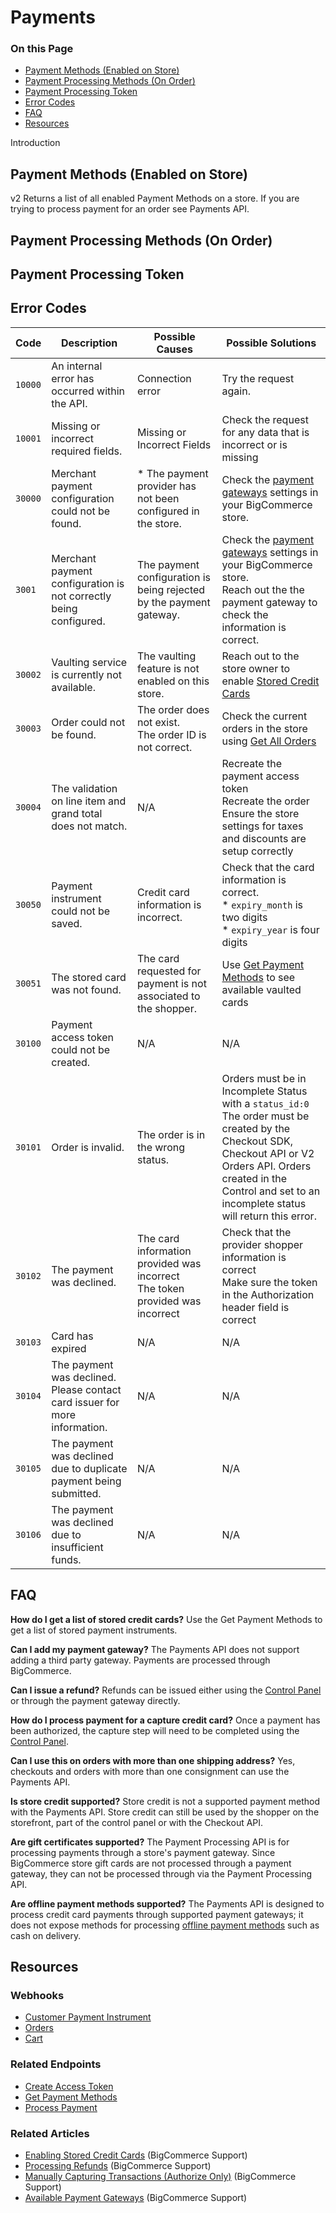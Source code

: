 # Payments

<div class="otp" id="no-index">

### On this Page
- [Payment Methods (Enabled on Store)](#payment-methods-enabled-on-store)
- [Payment Processing Methods (On Order)](#payment-processing-methods-on-order)
- [Payment Processing Token](#payment-processing-token)
- [Error Codes](#error-codes)
- [FAQ](#faq)
- [Resources](#resources)


</div>

Introduction

## Payment Methods (Enabled on Store)
v2
Returns a list of all enabled Payment Methods on a store. If you are trying to process payment for an order see Payments API.

## Payment Processing Methods (On Order)

## Payment Processing Token

## Error Codes

| Code | Description | Possible Causes | Possible Solutions |
|-|-|  - |  - |
| `10000` |  An internal error has occurred within the API. |  Connection error | Try the request again. |
| `10001` | Missing or incorrect required fields. | Missing or Incorrect Fields |  Check the request for any data that is incorrect or is missing |
| `30000` | Merchant payment configuration could not be found. | * The payment provider has not been configured in the store. | Check the [payment gateways](https://support.bigcommerce.com/s/article/Online-Payment-Methods#setup) settings in your BigCommerce store. |
| `3001` | Merchant payment configuration is not correctly being configured. | The payment configuration is being rejected by the payment gateway. | Check the [payment gateways](https://support.bigcommerce.com/s/article/Online-Payment-Methods#setup) settings in your BigCommerce store. <br> Reach out the the payment gateway to check the information is correct. |
| `30002` | Vaulting service is currently not available. |  The vaulting feature is not enabled on this store. | Reach out to the store owner to enable [Stored Credit Cards](https://support.bigcommerce.com/s/article/Enabling-Stored-Credit-Cards) |
| `30003` | Order could not be found. | The order does not exist. <br> The order ID is not correct. |  Check the current orders in the store using [Get All Orders](https://developer.bigcommerce.com/api-reference/orders/orders-api/orders/getanorder) |
| `30004` | The validation on line item and grand total does not match. | N/A| Recreate the payment access token <br> Recreate the order <br> Ensure the store settings for taxes and discounts are setup correctly|
| `30050` | Payment instrument could not be saved. | Credit card information is incorrect. | Check that the card information is correct.<br> * `expiry_month` is two digits<br>* `expiry_year` is four digits |
| `30051` | The stored card was not found. |  The card requested for payment is not associated to the shopper.| Use [Get Payment Methods](/api-reference/payments/payments-create-payment-token-api/payment-methods/paymentsmethodsget) to see available vaulted cards |
|`30100` | Payment access token could not be created. | N/A|N/A|
| `30101` | Order is invalid. | The order is in the wrong status. | Orders must be in Incomplete Status with a `status_id:0` <br>  The order must be created by the Checkout SDK, Checkout API or V2 Orders API. Orders created in the Control and set to an incomplete status will return this error. |
| `30102` | The payment was declined. | The card information provided was incorrect<br>The token provided was incorrect | Check that the provider shopper information is correct<br>Make sure the token in the Authorization header field is correct |
| `30103` | Card has expired |N/A | N/A|
| `30104` | The payment was declined. Please contact card issuer for more information. |N/A |N/A|
| `30105` | The payment was declined due to duplicate payment being submitted. |N/A |N/A |
| `30106` | The payment was declined due to insufficient funds. |N/A |N/A|

## FAQ

**How do I get a list of stored credit cards?**
Use the Get Payment Methods to get a list of stored payment instruments. 

**Can I add my payment gateway?**
The Payments API does not support adding a third party gateway. Payments are processed through BigCommerce.

**Can I issue a refund?**
Refunds can be issued either using the [Control Panel](https://support.bigcommerce.com/s/article/Processing-Refunds) or through the payment gateway directly.

**How do I process payment for a capture credit card?**
Once a payment has been authorized, the capture step will need to be completed using the [Control Panel](https://support.bigcommerce.com/s/article/How-can-I-set-my-payment-gateway-to-only-authorize-transactions-and-not-capture-the-funds-automatically).

**Can I use this on orders with more than one shipping address?**
Yes, checkouts and orders with more than one consignment can use the Payments API.

**Is store credit supported?**
Store credit is not a supported payment method with the Payments API. Store credit can still be used by the shopper on the storefront, part of the control panel or with the Checkout API.

**Are gift certificates supported?**
The Payment Processing API is for processing payments through a store's payment gateway. Since BigCommerce store gift cards are not processed through a payment gateway, they can not be processed through via the Payment Processing API.

**Are offline payment methods supported?**
The Payments API is designed to process credit card payments through supported payment gateways; it does not expose methods for processing [offline payment methods](https://support.bigcommerce.com/s/article/Offline-Payment-Methods) such as cash on delivery.

## Resources

### Webhooks
- [Customer Payment Instrument](https://developer.bigcommerce.com/api-docs/getting-started/webhooks/webhook-events#webhook-events_customer)
- [Orders](https://developer.bigcommerce.com/api-docs/getting-started/webhooks/webhook-events#webhook-events_orders)
- [Cart](https://developer.bigcommerce.com/api-docs/getting-started/webhooks/webhook-events#webhook-events_cart)

### Related Endpoints
* [Create Access Token](/api-reference/payments/payments-create-payment-token-api/payment-access-token/paymentsaccesstokenspost)
* [Get Payment Methods](/api-reference/payments/payments-create-payment-token-api/payment-methods/paymentsmethodsget)
* [Process Payment](/api-reference/payments/payments-process-payments/payment/paymentspost)

### Related Articles
* [Enabling Stored Credit Cards](https://support.bigcommerce.com/s/article/Enabling-Stored-Credit-Cards) (BigCommerce Support)
* [Processing Refunds](https://support.bigcommerce.com/s/article/Processing-Refunds) (BigCommerce Support)
* [Manually Capturing Transactions (Authorize Only)](https://support.bigcommerce.com/s/article/How-can-I-set-my-payment-gateway-to-only-authorize-transactions-and-not-capture-the-funds-automatically) (BigCommerce Support)
* [Available Payment Gateways](https://support.bigcommerce.com/s/article/Available-Payment-Gateways) (BigCommerce Support)